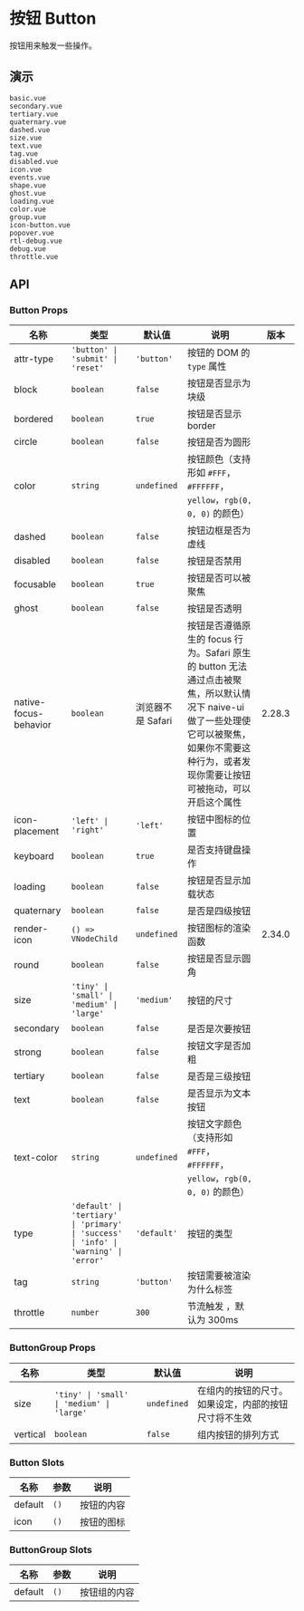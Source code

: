 # 按钮 Button

按钮用来触发一些操作。

## 演示

```demo
basic.vue
secondary.vue
tertiary.vue
quaternary.vue
dashed.vue
size.vue
text.vue
tag.vue
disabled.vue
icon.vue
events.vue
shape.vue
ghost.vue
loading.vue
color.vue
group.vue
icon-button.vue
popover.vue
rtl-debug.vue
debug.vue
throttle.vue
```

## API

### Button Props

| 名称 | 类型 | 默认值 | 说明 | 版本 |
| --- | --- | --- | --- | --- |
| attr-type | `'button' \| 'submit' \| 'reset'` | `'button'` | 按钮的 DOM 的 `type` 属性 |  |
| block | `boolean` | `false` | 按钮是否显示为块级 |  |
| bordered | `boolean` | `true` | 按钮是否显示 border |  |
| circle | `boolean` | `false` | 按钮是否为圆形 |  |
| color | `string` | `undefined` | 按钮颜色（支持形如 `#FFF`， `#FFFFFF`， `yellow`，`rgb(0, 0, 0)` 的颜色） |  |
| dashed | `boolean` | `false` | 按钮边框是否为虚线 |  |
| disabled | `boolean` | `false` | 按钮是否禁用 |  |
| focusable | `boolean` | `true` | 按钮是否可以被聚焦 |  |
| ghost | `boolean` | `false` | 按钮是否透明 |  |
| native-focus-behavior | `boolean` | 浏览器不是 Safari | 按钮是否遵循原生的 focus 行为。Safari 原生的 button 无法通过点击被聚焦，所以默认情况下 naive-ui 做了一些处理使它可以被聚焦，如果你不需要这种行为，或者发现你需要让按钮可被拖动，可以开启这个属性 | 2.28.3 |
| icon-placement | `'left' \| 'right'` | `'left'` | 按钮中图标的位置 |  |
| keyboard | `boolean` | `true` | 是否支持键盘操作 |  |
| loading | `boolean` | `false` | 按钮是否显示加载状态 |  |
| quaternary | `boolean` | `false` | 是否是四级按钮 |  |
| render-icon | `() => VNodeChild` | `undefined` | 按钮图标的渲染函数 | 2.34.0 |
| round | `boolean` | `false` | 按钮是否显示圆角 |  |
| size | `'tiny' \| 'small' \| 'medium' \| 'large'` | `'medium'` | 按钮的尺寸 |  |
| secondary | `boolean` | `false` | 是否是次要按钮 |  |
| strong | `boolean` | `false` | 按钮文字是否加粗 |  |
| tertiary | `boolean` | `false` | 是否是三级按钮 |  |
| text | `boolean` | `false` | 是否显示为文本按钮 |  |
| text-color | `string` | `undefined` | 按钮文字颜色（支持形如 `#FFF`， `#FFFFFF`， `yellow`，`rgb(0, 0, 0)` 的颜色） |  |
| type | `'default' \| 'tertiary' \| 'primary' \| 'success' \| 'info' \| 'warning' \| 'error'` | `'default'` | 按钮的类型 |  |
| tag | `string` | `'button'` | 按钮需要被渲染为什么标签 |  |
| throttle | `number` | `300` | 节流触发 ，默认为 300ms |  |

### ButtonGroup Props

| 名称 | 类型 | 默认值 | 说明 |
| --- | --- | --- | --- |
| size | `'tiny' \| 'small' \| 'medium' \| 'large'` | `undefined` | 在组内的按钮的尺寸。如果设定，内部的按钮尺寸将不生效 |
| vertical | `boolean` | `false` | 组内按钮的排列方式 |

### Button Slots

| 名称    | 参数 | 说明       |
| ------- | ---- | ---------- |
| default | `()` | 按钮的内容 |
| icon    | `()` | 按钮的图标 |

### ButtonGroup Slots

| 名称    | 参数 | 说明         |
| ------- | ---- | ------------ |
| default | `()` | 按钮组的内容 |
